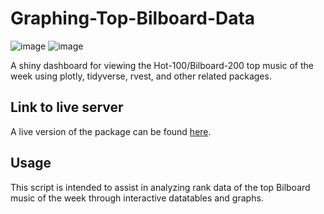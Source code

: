 # Graphing-Top-Bilboard-Data

![image](https://github.com/Jwychor/Graphing-Top-Bilboard-Data/blob/master/Images/TBD_Img_1.JPG)
![image](https://github.com/Jwychor/Graphing-Top-Bilboard-Data/blob/master/Images/TBD_Img_2.JPG)

A shiny dashboard for viewing the Hot-100/Bilboard-200 top music of the week using plotly, tidyverse, rvest, and other related packages.

## Link to live server
A live version of the package can be found [here](https://jwychor.shinyapps.io/Graphing-Top-Bilboard-Data/).

## Usage
This script is intended to assist in analyzing rank data of the top Bilboard music of the week through interactive datatables and graphs.

